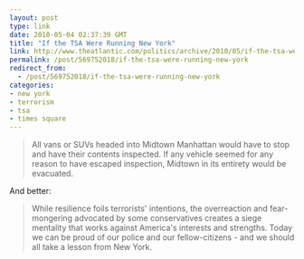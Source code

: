 ```yaml
---
layout: post
type: link
date: 2010-05-04 02:37:39 GMT
title: "If the TSA Were Running New York"
link: http://www.theatlantic.com/politics/archive/2010/05/if-the-tsa-were-running-new-york/39839/
permalink: /post/569752018/if-the-tsa-were-running-new-york
redirect_from: 
  - /post/569752018/if-the-tsa-were-running-new-york
categories:
- new york
- terrorism
- tsa
- times square
---
```

<blockquote>All vans or SUVs headed into Midtown Manhattan would have to stop and have their contents inspected. If any vehicle seemed for any reason to have escaped inspection, Midtown in its entirety would be evacuated.</blockquote>

And better:

<blockquote>While resilience foils terrorists' intentions, the overreaction and fear-mongering advocated by some conservatives creates a siege mentality that works against America's interests and strengths. Today we can be proud of our police and our fellow-citizens - and we should all take a lesson from New York.</blockquote>